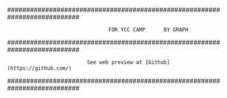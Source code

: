 ###########################################################################

                                     FOR YCC CAMP      BY GRAPH
                        
###########################################################################

                              See web preview at [Github](https://github.com/) 

###########################################################################
